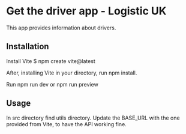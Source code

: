 # Get the driver app - Logistic UK

This app provides information about drivers.

## Installation

Install Vite $ npm create vite@latest

After, installing Vite in your directory, run npm install.

Run npm run dev or npm run preview

## Usage

In src directory find utils directory.
Update the BASE_URL with the one provided from Vite, to have the API working fine.
